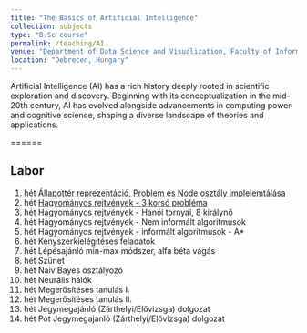 ```yaml
---
title: "The Basics of Artificial Intelligence"
collection: subjects
type: "B.Sc course"
permalink: /teaching/AI
venue: "Department of Data Science and Visualization, Faculty of Informatics, University of Debrecen"
location: "Debrecen, Hungary"
---
```


Artificial Intelligence (AI) has a rich history deeply rooted in scientific exploration and discovery. Beginning with its conceptualization in the mid-20th century, AI has evolved alongside advancements in computing power and cognitive science, shaping a diverse landscape of theories and applications.

======

## Labor

1. hét	[Állapottér reprezentáció, Problem és Node osztály implelemtálása](../materials/AI/lesson_1)
2. hét  [Hagyományos rejtvények - 3 korsó probléma](../materials/AI/lesson_2)
3. hét	Hagyományos rejtvények - Hanói tornyai, 8 királynő
4. hét	Hagyományos rejtvények - Nem informált algoritmusok
5. hét	Hagyományos rejtvények - informált algoritmusok - A*
6. hét	Kényszerkielégítéses feladatok
7. hét	Lépésajánló min-max módszer, alfa béta vágás
8. hét	Szünet
9. hét	Naiv Bayes osztályozó
10. hét	Neurális hálók
11. hét	Megerősítéses tanulás I.
12. hét	Megerősítéses tanulás II.
13. hét	Jegymegajánló (Zárthelyi/Elővizsga) dolgozat
14. hét	Pót Jegymegajánló (Zárthelyi/Elővizsga) dolgozat